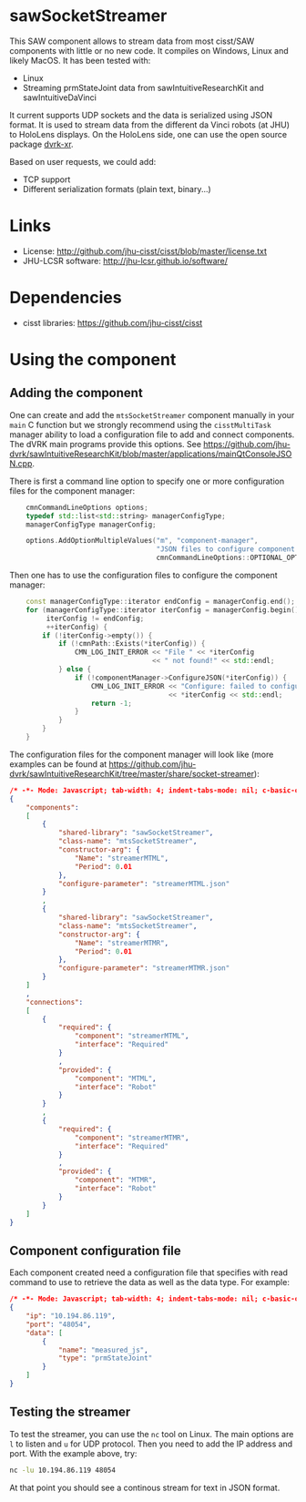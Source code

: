 # sawSocketStreamer

This SAW component allows to stream data from most cisst/SAW components with little or no new code.  It compiles on Windows, Linux and likely MacOS.  It has been tested with:
  * Linux
  * Streaming prmStateJoint data from sawIntuitiveResearchKit and sawIntuitiveDaVinci

It current supports UDP sockets and the data is serialized using JSON
format.  It is used to stream data from the different da Vinci robots
(at JHU) to HoloLens displays.  On the HoloLens side, one can use the
open source package [dvrk-xr](https://github.com/jhu-dvrk/dvrk-xr).

Based on user requests, we could add:
  * TCP support
  * Different serialization formats (plain text, binary...)

# Links
 * License: http://github.com/jhu-cisst/cisst/blob/master/license.txt
 * JHU-LCSR software: http://jhu-lcsr.github.io/software/

# Dependencies
 * cisst libraries: https://github.com/jhu-cisst/cisst

# Using the component

## Adding the component

One can create and add the `mtsSocketStreamer` component manually in
your `main` C function but we strongly recommend using the
`cisstMultiTask` manager ability to load a configuration file to add
and connect components.  The dVRK main programs provide this options.  See https://github.com/jhu-dvrk/sawIntuitiveResearchKit/blob/master/applications/mainQtConsoleJSON.cpp.

There is first a command line option to specify one or more configuration files for the component manager:
```cpp
    cmnCommandLineOptions options;
    typedef std::list<std::string> managerConfigType;
    managerConfigType managerConfig;

    options.AddOptionMultipleValues("m", "component-manager",
                                    "JSON files to configure component manager",
                                    cmnCommandLineOptions::OPTIONAL_OPTION, &managerConfig);
```

Then one has to use the configuration files to configure the component manager:
```cpp
    const managerConfigType::iterator endConfig = managerConfig.end();
    for (managerConfigType::iterator iterConfig = managerConfig.begin();
         iterConfig != endConfig;
         ++iterConfig) {
        if (!iterConfig->empty()) {
            if (!cmnPath::Exists(*iterConfig)) {
                CMN_LOG_INIT_ERROR << "File " << *iterConfig
                                   << " not found!" << std::endl;
            } else {
                if (!componentManager->ConfigureJSON(*iterConfig)) {
                    CMN_LOG_INIT_ERROR << "Configure: failed to configure component-manager for "
                                       << *iterConfig << std::endl;
                    return -1;
                }
            }
        }
    }
```

The configuration files for the component manager will look like (more examples can be found at https://github.com/jhu-dvrk/sawIntuitiveResearchKit/tree/master/share/socket-streamer):
```json
/* -*- Mode: Javascript; tab-width: 4; indent-tabs-mode: nil; c-basic-offset: 4 -*- */
{
    "components":
    [
        {
            "shared-library": "sawSocketStreamer",
            "class-name": "mtsSocketStreamer",
            "constructor-arg": {
                "Name": "streamerMTML",
                "Period": 0.01
            },
            "configure-parameter": "streamerMTML.json"
        }
        ,
        {
            "shared-library": "sawSocketStreamer",
            "class-name": "mtsSocketStreamer",
            "constructor-arg": {
                "Name": "streamerMTMR",
                "Period": 0.01
            },
            "configure-parameter": "streamerMTMR.json"
        }
    ]
    ,
    "connections":
    [
        {
            "required": {
                "component": "streamerMTML",
                "interface": "Required"
            }
            ,
            "provided": {
                "component": "MTML",
                "interface": "Robot"
            }
        }
        ,
        {
            "required": {
                "component": "streamerMTMR",
                "interface": "Required"
            }
            ,
            "provided": {
                "component": "MTMR",
                "interface": "Robot"
            }
        }
    ]
}

```

## Component configuration file

Each component created need a configuration file that specifies with read command to use to retrieve the data as well as the data type.  For example:
```json
/* -*- Mode: Javascript; tab-width: 4; indent-tabs-mode: nil; c-basic-offset: 4 -*- */
{
    "ip": "10.194.86.119",
    "port": "48054",
    "data": [
        {
            "name": "measured_js",
            "type": "prmStateJoint"
        }
    ]
}
```

## Testing the streamer

To test the streamer, you can use the `nc` tool on Linux.   The main options are `l` to listen and `u` for UDP protocol.  Then you need to add the IP address and port.   With the example above, try:
```sh
nc -lu 10.194.86.119 48054
```
At that point you should see a continous stream for text in JSON format.
